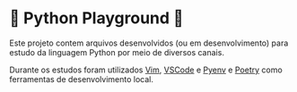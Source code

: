 # 🐍 Python Playground 🐍

Este projeto contem arquivos desenvolvidos (ou em desenvolvimento) para estudo da linguagem Python por meio de diversos canais.

Durante os estudos foram utilizados [Vim](https://www.vim.org/), [VSCode](https://code.visualstudio.com/) e [Pyenv](https://github.com/pyenv/pyenv) e [Poetry](https://python-poetry.org/) como ferramentas de desenvolvimento local.
